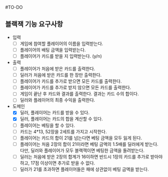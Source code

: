 #TO-DO

## 블랙잭 기능 요구사항

- 입력
    - [ ] 게임에 참여할 플레이어의 이름을 입력받는다.
    - [ ] 플레이어의 배팅 금액을 입력받는다.
    - [ ] 플레이어가 카드를 받을 지 입력받는다. (y/n)
    
- 출력
    - [ ] 플레이어가 처음에 받은 카드를 출력한다.
    - [ ] 딜러가 처음에 받은 카드를 한 장만 출력한다.
    - [ ] 플레이어가 카드를 추가로 받으면 모든 카드를 출력한다.
    - [ ] 플레이어가 카드를 추가로 받지 않으면 모든 카드를 출력한다.
    - [ ] 게임이 끝난 후 카드와 결과를 출력한다. 결과는 카드 수의 합이다.
    - [ ] 딜러와 플레이어의 최종 수익을 출력한다.

- 도메인
    - [x] 딜러, 플레이어는 카드를 받을 수 있다.
    - [x] 딜러, 플레이어는 카드의 합을 계산할 수 있다.
    - [ ] 플레이어는 베팅을 할 수 있다.
    - [ ] 카드는 4*13, 52장을 2세트를 가지고 시작한다.
    - [ ] 플레이어는 카드의 합이 21를 넘는다면 베팅 금액을 모두 잃게 된다.
    - [ ] 플레이어는 처음 2장의 합이 21이라면 베팅 금액의 1.5배를 딜러에게 받는다. 다만, 딜러와 플레이어가 모두 블랙잭이면 베팅한 금액을 돌려받는다.
    - [ ] 딜러는 처음에 받은 2장의 합계가 16이하면 반드시 1장의 카드를 추가로 받아야 하고, 17점 이상이면 추가로 받을 수 없다. 
    - [ ] 딜러가 21를 초과하면 플레이어들은 패에 상관없이 베팅 금액을 받는다.